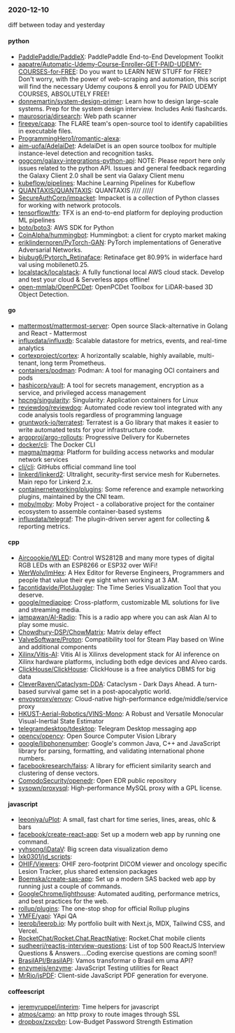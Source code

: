 ### 2020-12-10
diff between today and yesterday

#### python
* [PaddlePaddle/PaddleX](https://github.com/PaddlePaddle/PaddleX): PaddlePaddle End-to-End Development Toolkit
* [aapatre/Automatic-Udemy-Course-Enroller-GET-PAID-UDEMY-COURSES-for-FREE](https://github.com/aapatre/Automatic-Udemy-Course-Enroller-GET-PAID-UDEMY-COURSES-for-FREE): Do you want to LEARN NEW STUFF for FREE? Don't worry, with the power of web-scraping and automation, this script will find the necessary Udemy coupons & enroll you for PAID UDEMY COURSES, ABSOLUTELY FREE!
* [donnemartin/system-design-primer](https://github.com/donnemartin/system-design-primer): Learn how to design large-scale systems. Prep for the system design interview. Includes Anki flashcards.
* [maurosoria/dirsearch](https://github.com/maurosoria/dirsearch): Web path scanner
* [fireeye/capa](https://github.com/fireeye/capa): The FLARE team's open-source tool to identify capabilities in executable files.
* [ProgrammingHero1/romantic-alexa](https://github.com/ProgrammingHero1/romantic-alexa): 
* [aim-uofa/AdelaiDet](https://github.com/aim-uofa/AdelaiDet): AdelaiDet is an open source toolbox for multiple instance-level detection and recognition tasks.
* [gogcom/galaxy-integrations-python-api](https://github.com/gogcom/galaxy-integrations-python-api): NOTE: Please report here only issues related to the python API. Issues and general feedback regarding the Galaxy Client 2.0 shall be sent via Galaxy Client menu
* [kubeflow/pipelines](https://github.com/kubeflow/pipelines): Machine Learning Pipelines for Kubeflow
* [QUANTAXIS/QUANTAXIS](https://github.com/QUANTAXIS/QUANTAXIS): QUANTAXIS   //// ///// 
* [SecureAuthCorp/impacket](https://github.com/SecureAuthCorp/impacket): Impacket is a collection of Python classes for working with network protocols.
* [tensorflow/tfx](https://github.com/tensorflow/tfx): TFX is an end-to-end platform for deploying production ML pipelines
* [boto/boto3](https://github.com/boto/boto3): AWS SDK for Python
* [CoinAlpha/hummingbot](https://github.com/CoinAlpha/hummingbot): Hummingbot: a client for crypto market making
* [eriklindernoren/PyTorch-GAN](https://github.com/eriklindernoren/PyTorch-GAN): PyTorch implementations of Generative Adversarial Networks.
* [biubug6/Pytorch_Retinaface](https://github.com/biubug6/Pytorch_Retinaface): Retinaface get 80.99% in widerface hard val using mobilenet0.25.
* [localstack/localstack](https://github.com/localstack/localstack):  A fully functional local AWS cloud stack. Develop and test your cloud & Serverless apps offline!
* [open-mmlab/OpenPCDet](https://github.com/open-mmlab/OpenPCDet): OpenPCDet Toolbox for LiDAR-based 3D Object Detection.

#### go
* [mattermost/mattermost-server](https://github.com/mattermost/mattermost-server): Open source Slack-alternative in Golang and React - Mattermost
* [influxdata/influxdb](https://github.com/influxdata/influxdb): Scalable datastore for metrics, events, and real-time analytics
* [cortexproject/cortex](https://github.com/cortexproject/cortex): A horizontally scalable, highly available, multi-tenant, long term Prometheus.
* [containers/podman](https://github.com/containers/podman): Podman: A tool for managing OCI containers and pods
* [hashicorp/vault](https://github.com/hashicorp/vault): A tool for secrets management, encryption as a service, and privileged access management
* [hpcng/singularity](https://github.com/hpcng/singularity): Singularity: Application containers for Linux
* [reviewdog/reviewdog](https://github.com/reviewdog/reviewdog):  Automated code review tool integrated with any code analysis tools regardless of programming language
* [gruntwork-io/terratest](https://github.com/gruntwork-io/terratest): Terratest is a Go library that makes it easier to write automated tests for your infrastructure code.
* [argoproj/argo-rollouts](https://github.com/argoproj/argo-rollouts): Progressive Delivery for Kubernetes
* [docker/cli](https://github.com/docker/cli): The Docker CLI
* [magma/magma](https://github.com/magma/magma): Platform for building access networks and modular network services
* [cli/cli](https://github.com/cli/cli): GitHubs official command line tool
* [linkerd/linkerd2](https://github.com/linkerd/linkerd2): Ultralight, security-first service mesh for Kubernetes. Main repo for Linkerd 2.x.
* [containernetworking/plugins](https://github.com/containernetworking/plugins): Some reference and example networking plugins, maintained by the CNI team.
* [moby/moby](https://github.com/moby/moby): Moby Project - a collaborative project for the container ecosystem to assemble container-based systems
* [influxdata/telegraf](https://github.com/influxdata/telegraf): The plugin-driven server agent for collecting & reporting metrics.

#### cpp
* [Aircoookie/WLED](https://github.com/Aircoookie/WLED): Control WS2812B and many more types of digital RGB LEDs with an ESP8266 or ESP32 over WiFi!
* [WerWolv/ImHex](https://github.com/WerWolv/ImHex): A Hex Editor for Reverse Engineers, Programmers and people that value their eye sight when working at 3 AM.
* [facontidavide/PlotJuggler](https://github.com/facontidavide/PlotJuggler): The Time Series Visualization Tool that you deserve.
* [google/mediapipe](https://github.com/google/mediapipe): Cross-platform, customizable ML solutions for live and streaming media.
* [iampawan/AI-Radio](https://github.com/iampawan/AI-Radio): This is a radio app where you can ask Alan AI to play some music.
* [Chowdhury-DSP/ChowMatrix](https://github.com/Chowdhury-DSP/ChowMatrix): Matrix delay effect
* [ValveSoftware/Proton](https://github.com/ValveSoftware/Proton): Compatibility tool for Steam Play based on Wine and additional components
* [Xilinx/Vitis-AI](https://github.com/Xilinx/Vitis-AI): Vitis AI is Xilinxs development stack for AI inference on Xilinx hardware platforms, including both edge devices and Alveo cards.
* [ClickHouse/ClickHouse](https://github.com/ClickHouse/ClickHouse): ClickHouse is a free analytics DBMS for big data
* [CleverRaven/Cataclysm-DDA](https://github.com/CleverRaven/Cataclysm-DDA): Cataclysm - Dark Days Ahead. A turn-based survival game set in a post-apocalyptic world.
* [envoyproxy/envoy](https://github.com/envoyproxy/envoy): Cloud-native high-performance edge/middle/service proxy
* [HKUST-Aerial-Robotics/VINS-Mono](https://github.com/HKUST-Aerial-Robotics/VINS-Mono): A Robust and Versatile Monocular Visual-Inertial State Estimator
* [telegramdesktop/tdesktop](https://github.com/telegramdesktop/tdesktop): Telegram Desktop messaging app
* [opencv/opencv](https://github.com/opencv/opencv): Open Source Computer Vision Library
* [google/libphonenumber](https://github.com/google/libphonenumber): Google's common Java, C++ and JavaScript library for parsing, formatting, and validating international phone numbers.
* [facebookresearch/faiss](https://github.com/facebookresearch/faiss): A library for efficient similarity search and clustering of dense vectors.
* [ComodoSecurity/openedr](https://github.com/ComodoSecurity/openedr): Open EDR public repository
* [sysown/proxysql](https://github.com/sysown/proxysql): High-performance MySQL proxy with a GPL license.

#### javascript
* [leeoniya/uPlot](https://github.com/leeoniya/uPlot):  A small, fast chart for time series, lines, areas, ohlc & bars
* [facebook/create-react-app](https://github.com/facebook/create-react-app): Set up a modern web app by running one command.
* [yyhsong/iDataV](https://github.com/yyhsong/iDataV):  Big screen data visualization demo
* [lxk0301/jd_scripts](https://github.com/lxk0301/jd_scripts): 
* [OHIF/Viewers](https://github.com/OHIF/Viewers): OHIF zero-footprint DICOM viewer and oncology specific Lesion Tracker, plus shared extension packages
* [Boemska/create-sas-app](https://github.com/Boemska/create-sas-app): Set up a modern SAS backed web app by running just a couple of commands.
* [GoogleChrome/lighthouse](https://github.com/GoogleChrome/lighthouse): Automated auditing, performance metrics, and best practices for the web.
* [rollup/plugins](https://github.com/rollup/plugins):  The one-stop shop for official Rollup plugins
* [YMFE/yapi](https://github.com/YMFE/yapi): YApi QA
* [leerob/leerob.io](https://github.com/leerob/leerob.io):  My portfolio built with Next.js, MDX, Tailwind CSS, and Vercel.
* [RocketChat/Rocket.Chat.ReactNative](https://github.com/RocketChat/Rocket.Chat.ReactNative): Rocket.Chat mobile clients
* [sudheerj/reactjs-interview-questions](https://github.com/sudheerj/reactjs-interview-questions): List of top 500 ReactJS Interview Questions & Answers....Coding exercise questions are coming soon!!
* [BrasilAPI/BrasilAPI](https://github.com/BrasilAPI/BrasilAPI): Vamos transformar o Brasil em uma API?
* [enzymejs/enzyme](https://github.com/enzymejs/enzyme): JavaScript Testing utilities for React
* [MrRio/jsPDF](https://github.com/MrRio/jsPDF): Client-side JavaScript PDF generation for everyone.

#### coffeescript
* [jeremyruppel/interim](https://github.com/jeremyruppel/interim): Time helpers for javascript
* [atmos/camo](https://github.com/atmos/camo):  an http proxy to route images through SSL
* [dropbox/zxcvbn](https://github.com/dropbox/zxcvbn): Low-Budget Password Strength Estimation
